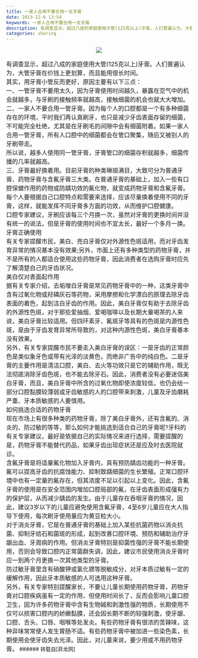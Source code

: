 ```yaml
---
title: 一家人合用不要合用一支牙膏
date: 2013-12-6 13:54
keywords: 一家人合用不要合用一支牙膏
description: 有调查显示，超过八成的家庭使用大管(125克以上)牙膏。人们普遍认为，大管牙膏在价钱上更划算，而且能用很长时间。其实，用牙膏小管反而更好，原因主要有以下三点：一、一管牙膏不要用太久，因为牙膏使用时间越久，暴露在空气中的机会就越多，与牙刷的接触频率就越高，接触细菌的机会也就大大增加。二、一家人不要合用一管牙膏。因为每个人的口腔都是一个有多种细菌存在的环境，平时我们再认真刷牙，也只是减少牙齿表面存留的细菌，不可能完全杜绝，尤其是在牙刷毛的间隙中会有细菌附着。如果一家人合用一管牙膏，所有人口腔中的细菌都会在管口聚集，随后又被别人的牙刷带走。所以说，越多人使用同一管牙膏，牙膏管口的细菌存积就越多，细菌传播的几率就越高。三、牙膏最好换着用。目前牙膏的种类琳琅满目，大致可分为普通牙膏、药物牙膏与含氟牙膏三大类。在普通牙膏的基础上，加入一些有口腔保健作用的药物或防龋功效的氟化物，就变成药物牙膏和含氟牙膏。每个人要根据自己口腔特点和需要来选择，应该尽量换着使用不同的牙膏，这样，就能发挥不同牙膏多方面的功效，从而维护口腔健康。口腔专家建议，牙刷应该每三个月换一次，虽然对牙膏的更换时间并没有统一的说法，但是牙膏的使用时间也不宜太长，最好一个多月一换。牙膏正确使用有关专家提醒市民，美白、亮白牙膏仅对外源性色斑适用，而对牙齿发育异常的情况基本没有效果;另外，市面上还有多种类型的药物牙膏，并不是所有的人都适合使用这些药物牙膏，因此消费者在选购牙膏时应先了解清楚自己的牙齿状况。美白仅对表面起作用据有关专家介绍，去垢增白牙膏是常见药物牙膏中的一种，这类牙膏中含有过氧化物或羟磷灰石等药物，采用摩擦和化学漂白的原理去除牙齿表面的着色，起到洁白牙齿的作用。因此，美白牙膏仅有助于去除牙齿的外源性色斑，对于那些爱抽烟、爱喝咖啡以及长期大量喝茶的人来说，美白牙膏比较适用。但四环素牙、氟斑牙等具有的色斑是内源性色斑，是由于牙齿发育异常所导致的，对这种内源性色斑，美白牙膏基本没有效果。另外，有关专家提醒市民不要走入美白牙膏的误区：一是牙齿的正常颜色是类似象牙色或带有光泽的淡黄色，而绝非广告中的纯白色。二是牙膏的主要作用是清洁口腔，美白、去火等功效只是它的辅助作用，既无法彻底消除牙齿色斑，也不能去除牙石。因此，消费者没有必要迷信美白牙膏，而且，美白牙膏中所含的过氧化物即使浓度较低，也仍会给一部分口腔黏膜较薄弱或牙齿敏感的人的口腔带来刺激，儿童及牙齿磨耗严重、牙本质敏感的人要慎用。如何挑选合适的药物牙膏现在市场上有很多种类的药物牙膏，除了美白牙膏外，还有含氟的、消炎的、防过敏的等等，那么如何才能挑选到适合自己的牙膏呢?牙科的有关专家建议，最好是依据自己的实际情况来进行选择，需要提醒的是，药物牙膏不能替代药品，如果牙齿出现症状还是应及时去医院就诊。含氟牙膏是将适量氟化物加入牙膏内，具有预防龋齿功能的一种牙膏。氟可以提高牙齿的抗腐蚀能力、抑制致龋细菌的生长繁殖。正常口腔环境中也有一定量的氟存在，但其浓度不足以引起以上变化。因此，含氟牙膏的使用是在安全范围内增加口腔局部的氟，在牙齿表面形成强有力的保护层，从而减少龋齿的发生。由于儿童存在吞咽牙膏的情况，因此，建议3岁以下的儿童应避免使用含氟牙膏，4至6岁儿童应在大人指导下使用，每次刷牙使用量应为黄豆粒大小。对于消炎牙膏，它是在普通牙膏的基础上加入某些抗菌药物以消炎抗菌、抑制牙结石和菌斑的形成，起到改善口腔环境、预防和辅助治疗牙龈出血、牙周病的作用。但消炎牙膏特别是抑菌性强的牙膏不能长期使用，否则会导致口腔内正常菌群失调，因此，建议市民使用消炎牙膏时应一到两个月更换一次其他类型的牙膏。防过敏牙膏里含有硝酸钾或氯化锶等脱敏成分，对牙本质过敏有一定的缓解作用，因此牙本质敏感的人可选用这种牙膏。另外，有关专家特别提醒家长，不要让儿童长期使用药物牙膏，药物牙膏对口腔疾病虽有一定的作用，但使用时间长了，反而会影响儿童口腔卫生，因为许多药物牙膏中含有生物碱和刺激性强的物质，长期使用不仅可以损害口腔内的娇嫩黏膜，还会因长期不断的较强刺激，使牙龈、口腔、舌头、口唇、咽喉等处发炎。有些药物牙膏有很浓的苦辣味，这种异味常常使人发生胃肠不适。有些药物牙膏中被加进一些染色素，长期使用会使牙齿失去光泽。因此，对儿童来说，要少用或不用药物牙膏。
categories: sharing
---
```

<td class="t_f" id="postmessage_81864">

<div align="center">

<img aid="33573" data-cf-modified-f6e88f7d2969e4d7040e0e36-="" file="data/attachment/forum/201312/06/135426dvvj054sata0s1wr.jpg.thumb.jpg" id="aimg_33573" inpost="1" onclick="" onmouseover="" src="http://www.flw.ph/data/attachment/forum/201312/06/135426dvvj054sata0s1wr.jpg" style="cursor:pointer" zoomfile="data/attachment/forum/201312/06/135426dvvj054sata0s1wr.jpg"/>


</div><br/>
<font size="3">有调查显示，超过八成的家庭使用大管(125克以上)牙膏。人们普遍认为，大管牙膏在价钱上更划算，而且能用很长时间。<br/>
其实，用牙膏小管反而更好，原因主要有以下三点：<br/>
一、一管牙膏不要用太久，因为牙膏使用时间越久，暴露在空气中的机会就越多，与牙刷的接触频率就越高，接触细菌的机会也就大大增加。<br/>
二、一家人不要合用一管牙膏。因为每个人的口腔都是一个有多种细菌存在的环境，平时我们再认真刷牙，也只是减少牙齿表面存留的细菌，不可能完全杜绝，尤其是在牙刷毛的间隙中会有细菌附着。如果一家人合用一管牙膏，所有人口腔中的细菌都会在管口聚集，随后又被别人的牙刷带走。<br/>
所以说，越多人使用同一管牙膏，牙膏管口的细菌存积就越多，细菌传播的几率就越高。<br/>
三、牙膏最好换着用。目前牙膏的种类琳琅满目，大致可分为普通牙膏、药物牙膏与含氟牙膏三大类。在普通牙膏的基础上，加入一些有口腔保健作用的药物或防龋功效的氟化物，就变成药物牙膏和含氟牙膏。每个人要根据自己口腔特点和需要来选择，应该尽量换着使用不同的牙膏，这样，就能发挥不同牙膏多方面的功效，从而维护口腔健康。<br/>
口腔专家建议，牙刷应该每三个月换一次，虽然对牙膏的更换时间并没有统一的说法，但是牙膏的使用时间也不宜太长，最好一个多月一换。<br/>
牙膏正确使用<br/>
有关专家提醒市民，美白、亮白牙膏仅对外源性色斑适用，而对牙齿发育异常的情况基本没有效果;另外，市面上还有多种类型的药物牙膏，并不是所有的人都适合使用这些药物牙膏，因此消费者在选购牙膏时应先了解清楚自己的牙齿状况。<br/>
美白仅对表面起作用<br/>
据有关专家介绍，去垢增白牙膏是常见药物牙膏中的一种，这类牙膏中含有过氧化物或羟磷灰石等药物，采用摩擦和化学漂白的原理去除牙齿表面的着色，起到洁白牙齿的作用。因此，美白牙膏仅有助于去除牙齿的外源性色斑，对于那些爱抽烟、爱喝咖啡以及长期大量喝茶的人来说，美白牙膏比较适用。但四环素牙、氟斑牙等具有的色斑是内源性色斑，是由于牙齿发育异常所导致的，对这种内源性色斑，美白牙膏基本没有效果。<br/>
另外，有关专家提醒市民不要走入美白牙膏的误区：一是牙齿的正常颜色是类似象牙色或带有光泽的淡黄色，而绝非广告中的纯白色。二是牙膏的主要作用是清洁口腔，美白、去火等功效只是它的辅助作用，既无法彻底消除牙齿色斑，也不能去除牙石。因此，消费者没有必要迷信美白牙膏，而且，美白牙膏中所含的过氧化物即使浓度较低，也仍会给一部分口腔黏膜较薄弱或牙齿敏感的人的口腔带来刺激，儿童及牙齿磨耗严重、牙本质敏感的人要慎用。<br/>
如何挑选合适的药物牙膏<br/>
现在市场上有很多种类的药物牙膏，除了美白牙膏外，还有含氟的、消炎的、防过敏的等等，那么如何才能挑选到适合自己的牙膏呢?牙科的有关专家建议，最好是依据自己的实际情况来进行选择，需要提醒的是，药物牙膏不能替代药品，如果牙齿出现症状还是应及时去医院就诊。<br/>
含氟牙膏是将适量氟化物加入牙膏内，具有预防龋齿功能的一种牙膏。氟可以提高牙齿的抗腐蚀能力、抑制致龋细菌的生长繁殖。正常口腔环境中也有一定量的氟存在，但其浓度不足以引起以上变化。因此，含氟牙膏的使用是在安全范围内增加口腔局部的氟，在牙齿表面形成强有力的保护层，从而减少龋齿的发生。由于儿童存在吞咽牙膏的情况，因此，建议3岁以下的儿童应避免使用含氟牙膏，4至6岁儿童应在大人指导下使用，每次刷牙使用量应为黄豆粒大小。<br/>
对于消炎牙膏，它是在普通牙膏的基础上加入某些抗菌药物以消炎抗菌、抑制牙结石和菌斑的形成，起到改善口腔环境、预防和辅助治疗牙龈出血、牙周病的作用。但消炎牙膏特别是抑菌性强的牙膏不能长期使用，否则会导致口腔内正常菌群失调，因此，建议市民使用消炎牙膏时应一到两个月更换一次其他类型的牙膏。<br/>
防过敏牙膏里含有硝酸钾或氯化锶等脱敏成分，对牙本质过敏有一定的缓解作用，因此牙本质敏感的人可选用这种牙膏。<br/>
另外，有关专家特别提醒家长，不要让儿童长期使用药物牙膏，药物牙膏对口腔疾病虽有一定的作用，但使用时间长了，反而会影响儿童口腔卫生，因为许多药物牙膏中含有生物碱和刺激性强的物质，长期使用不仅可以损害口腔内的娇嫩黏膜，还会因长期不断的较强刺激，使牙龈、口腔、舌头、口唇、咽喉等处发炎。有些药物牙膏有很浓的苦辣味，这种异味常常使人发生胃肠不适。有些药物牙膏中被加进一些染色素，长期使用会使牙齿失去光泽。因此，对儿童来说，要少用或不用药物牙膏。</font></td>
###### 转载自[菲龙网]
